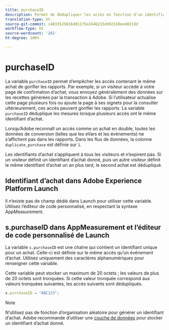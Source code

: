 ```yaml
---
title: purchaseID
description: Permet de dédupliquer les accès en fonction d’un identifiant d’achat unique.
translation-type: ht
source-git-commit: c4833525816d81175a3446215eb92310ee4021dd
workflow-type: ht
source-wordcount: '261'
ht-degree: 100%

---
```



# purchaseID

La variable `purchaseID` permet d’empêcher les accès contenant le même achat de gonfler les rapports. Par exemple, si un visiteur accède à votre page de confirmation d’achat, vous envoyez généralement des données sur les recettes générées par la transaction à Adobe. Si l’utilisateur actualise cette page plusieurs fois ou ajoute la page à ses signets pour la consulter ultérieurement, ces accès peuvent gonfler les rapports. La variable `purchaseID` déduplique les mesures lorsque plusieurs accès ont le même identifiant d’achat.

Lorsqu’Adobe reconnaît un accès comme un achat en double, toutes les données de conversion (telles que les eVars et les événements) ne s’affichent pas dans les rapports. Dans les flux de données, la colonne `duplicate_purchase` est définie sur `1`.

Les identifiants d’achat s’appliquent à tous les visiteurs et n’expirent pas. Si un visiteur définit un identifiant d’achat donné, puis un autre visiteur définit le même identifiant d’achat un an plus tard, le second achat est dédupliqué.

## Identifiant d’achat dans Adobe Experience Platform Launch

Il n’existe pas de champ dédié dans Launch pour utiliser cette variable. Utilisez l’éditeur de code personnalisé, en respectant la syntaxe AppMeasurement.

## s.purchaseID dans AppMeasurement et l’éditeur de code personnalisé de Launch

La variable `s.purchaseID` est une chaîne qui contient un identifiant unique pour un achat. Celle-ci est définie sur le même accès qu’un événement d’achat. Utilisez uniquement des caractères alphanumériques pour renseigner cette variable.

Cette variable peut stocker un maximum de 20 octets ; les valeurs de plus de 20 octets sont tronquées. Si cette valeur tronquée correspond aux valeurs tronquées suivantes, les accès suivants sont dédupliqués.

```js
s.purchaseID = "ABC123";
```

>[!NOTE]
>
>N’utilisez pas de fonction d’organisation aléatoire pour générer un identifiant d’achat. Adobe recommande d’utiliser une [couche de données](../../prepare/data-layer.md) pour stocker un identifiant d’achat donné.
